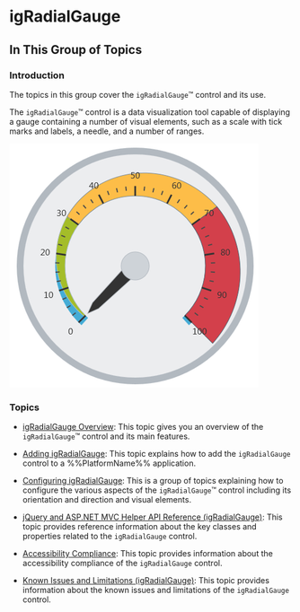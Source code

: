 ﻿<!--
|metadata|
{
    "fileName": "igradialgauge",
    "controlName": "igRadialGauge",
    "tags": ["Getting Started"]
}
|metadata|
-->

# igRadialGauge



## In This Group of Topics
### Introduction

The topics in this group cover the `igRadialGauge`™ control and its use.

The `igRadialGauge`™ control is a data visualization tool capable of displaying a gauge containing a number of visual elements, such as a scale with tick marks and labels, a needle, and a number of ranges.

![](images/igRadialGauge_Ranges_01.png)

### Topics

- [igRadialGauge Overview](igRadialGauge-igRadialGauge-Overview.html): This topic gives you an overview of the `igRadialGauge`™ control and its main features.

- [Adding igRadialGauge](igRadialGauge-Getting-Started-with-igRadialGauge.html): This topic explains how to add the `igRadialGauge` control to a %%PlatformName%% application.

- [Configuring igRadialGauge](igRadialGauge-Using-igRadialGauge.html): This is a group of topics explaining how to configure the various aspects of the `igRadialGauge`™ control including its orientation and direction and visual elements.

- [jQuery and ASP.NET MVC Helper API Reference (igRadialGauge)](igRadialGauge-igRadialGauge-API-Reference.html): This topic provides reference information about the key classes and properties related to the `igRadialGauge` control.

- [Accessibility Compliance](igRadialGauge-Accessibility-Compliance.html): This topic provides information about the accessibility compliance of the `igRadialGauge` control.

- [Known Issues and Limitations (igRadialGauge)](igRadialGauge-Known-Issues-and-Limitations.html): This topic provides information about the known issues and limitations of the `igRadialGauge` control.





 

 


